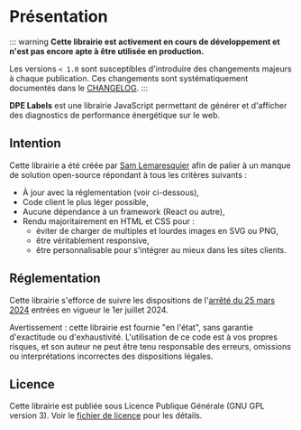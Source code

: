 <script setup>
  import { onMounted } from 'vue';
  
  onMounted(() => {
    import('../lib').then(({ dpeLabels }) => {
        dpeLabels();
    })
  });
</script>

# Présentation

::: warning
**Cette librairie est activement en cours de développement et n'est pas encore apte à être utilisée
en production.**

Les versions `< 1.0` sont susceptibles d'introduire des changements majeurs à chaque publication.
Ces changements sont systématiquement documentés dans le [CHANGELOG](https://github.com/twekz/dpe-labels/blob/main/CHANGELOG.md).
:::

**DPE Labels** est une librairie JavaScript permettant de générer et d'afficher des
diagnostics de performance énergétique sur le web.

<HtmlExampleBlock>
  <div data-dpe></div>
</HtmlExampleBlock>

## Intention

Cette librairie a été créée par [Sam Lemaresquier](https://samlem.com) afin de palier à un
manque de solution open-source répondant à tous les critères suivants&nbsp;:

- À jour avec la réglementation (voir ci-dessous),
- Code client le plus léger possible,
- Aucune dépendance à un framework (React ou autre),
- Rendu majoritairement en HTML et CSS pour :
  - éviter de charger de multiples et lourdes images en SVG ou PNG,
  - être véritablement responsive,
  - être personnalisable pour s'intégrer au mieux dans les sites clients.

## Réglementation

Cette librairie s'efforce de suivre les dispositions de l'[arrêté du 25 mars 2024](https://www.legifrance.gouv.fr/jorf/id/JORFTEXT000049446315)
entrées en vigueur le 1er juillet 2024.

Avertissement : cette librairie est fournie "en l'état", sans garantie d'exactitude ou
d'exhaustivité. L'utilisation de ce code est à vos propres risques, et son auteur ne peut être tenu
responsable des erreurs, omissions ou interprétations incorrectes des dispositions légales.

## Licence

Cette librairie est publiée sous Licence Publique Générale (GNU GPL version 3). Voir le
[fichier de licence](https://github.com/twekz/dpe-labels/blob/main/LICENSE) pour les détails.
